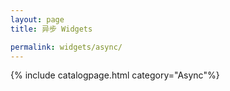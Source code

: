 ```yaml
---
layout: page
title: 异步 Widgets

permalink: widgets/async/
---
```

{% include catalogpage.html category="Async"%}